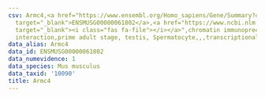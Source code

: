 ```yaml
---
csv: Armc4,<a href="https://www.ensembl.org/Homo_sapiens/Gene/Summary?db=core;g=ENSMUSG00000061802"
  target="_blank">ENSMUSG00000061802</a>,<a href="https://www.ncbi.nlm.nih.gov/pubmed/25450459"
  target="_blank"><i class="fas fa-file"></i></a>",chromatin immunoprecipitation assay,direct
  interaction,prime adult stage, testis, Spermatocyte,,,transcriptional regulation,
data_alias: Armc4
data_id: ENSMUSG00000061802
data_numevidence: 1
data_species: Mus musculus
data_taxid: '10090'
title: Armc4
---
```


